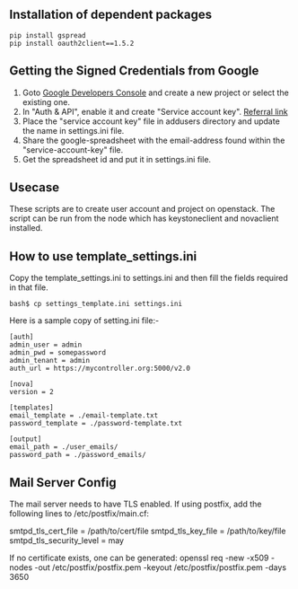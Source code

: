 ## Installation of dependent packages
    pip install gspread
    pip install oauth2client==1.5.2

## Getting the Signed Credentials from Google
1. Goto [Google Developers Console](https://console.developers.google.com/project) and create a new project or select the existing one.
2. In "Auth & API", enable it and create "Service account key". [Referral link](http://gspread.readthedocs.org/en/latest/oauth2.html)
3. Place the "service account key" file in addusers directory and update the name in settings.ini file.
4. Share the google-spreadsheet with the email-address found within the "service-account-key" file.
5. Get the spreadsheet id and put it in settings.ini file.

## Usecase
These scripts are to create user account and project on openstack. 
The script can be run from the node which has keystoneclient and novaclient installed.

## How to use template_settings.ini
Copy the template_settings.ini to settings.ini and then fill the fields required in that file.

`bash$ cp settings_template.ini settings.ini`

Here is a sample copy of setting.ini file:-

    [auth]
    admin_user = admin
    admin_pwd = somepassword
    admin_tenant = admin
    auth_url = https://mycontroller.org:5000/v2.0

    [nova]
    version = 2

    [templates]
    email_template = ./email-template.txt
    password_template = ./password-template.txt

    [output]
    email_path = ./user_emails/
    password_path = ./password_emails/

## Mail Server Config

The mail server needs to have TLS enabled. If using postfix, add the 
following lines to /etc/postfix/main.cf:

smtpd_tls_cert_file = /path/to/cert/file
smtpd_tls_key_file = /path/to/key/file
smtpd_tls_security_level = may

If no certificate exists, one can be generated:
     openssl req -new -x509 -nodes -out /etc/postfix/postfix.pem -keyout /etc/postfix/postfix.pem -days 3650



